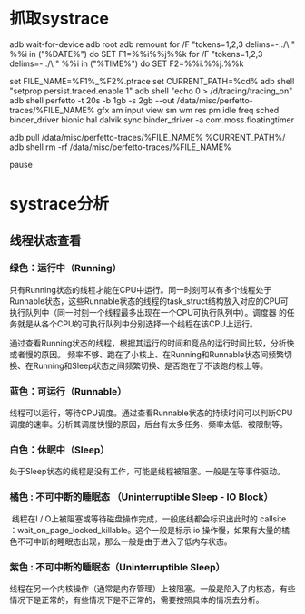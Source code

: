 # 抓取systrace
adb wait-for-device
adb root
adb remount
for /F "tokens=1,2,3 delims=-:./\ " %%i in ("%DATE%") do SET F1=%%i%%j%%k
for /F "tokens=1,2,3 delims=-:./\ " %%i in ("%TIME%") do SET F2=%%i.%%j.%%k


set FILE_NAME=%F1%_%F2%.ptrace
set CURRENT_PATH=%cd%
adb shell "setprop persist.traced.enable 1"
adb shell "echo 0 > /d/tracing/tracing_on"
adb shell perfetto -t 20s -b 1gb -s 2gb --out /data/misc/perfetto-traces/%FILE_NAME%  gfx am input view sm wm res pm idle freq sched binder_driver bionic hal dalvik sync binder_driver -a com.moss.floatingtimer


adb pull /data/misc/perfetto-traces/%FILE_NAME% %CURRENT_PATH%/
adb shell  rm -rf  /data/misc/perfetto-traces/%FILE_NAME%

pause

# systrace分析
## 线程状态查看
### 绿色：运行中（Running）

​ 只有Running状态的线程才能在CPU中运行。同一时刻可以有多个线程处于Runnable状态，这些Runnable状态的线程的task_struct结构放入对应的CPU可执行队列中（同一时刻一个线程最多出现在一个CPU可执行队列中）。调度器 的任务就是从各个CPU的可执行队列中分别选择一个线程在该CPU上运行。

​ 通过查看Running状态的线程，根据其运行的时间和竞品的运行时间比较，分析快或者慢的原因。 频率不够、跑在了小核上、在Running和Runnable状态间频繁切换、在Running和Sleep状态之间频繁切换、是否跑在了不该跑的核上等。

### 蓝色：可运行（Runnable）

​ 线程可以运行，等待CPU调度。通过查看Runnable状态的持续时间可以判断CPU调度的速率。分析其调度快慢的原因，后台有太多任务、频率太低、被限制等。

### 白色：休眠中（Sleep）

​ 处于Sleep状态的线程是没有工作，可能是线程被阻塞。一般是在等事件驱动。

### 橘色 : 不可中断的睡眠态 （Uninterruptible Sleep - IO Block）

​ 线程在I / O上被阻塞或等待磁盘操作完成，一般底线都会标识出此时的 callsite ：wait_on_page_locked_killable。这个一般是标示 io 操作慢，如果有大量的橘色不可中断的睡眠态出现，那么一般是由于进入了低内存状态。

### 紫色 : 不可中断的睡眠态（Uninterruptible Sleep）

​ 线程在另一个内核操作（通常是内存管理）上被阻塞。一般是陷入了内核态，有些情况下是正常的，有些情况下是不正常的，需要按照具体的情况去分析。

